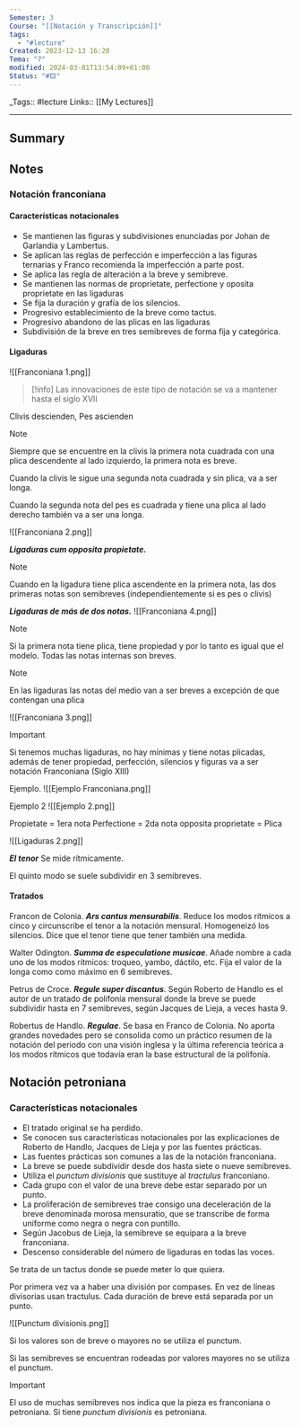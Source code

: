 ```yaml
---
Semester: 3
Course: "[[Notación y Transcripción]]"
tags:
  - "#lecture"
Created: 2023-12-13 16:20
Tema: "7"
modified: 2024-03-01T13:54:09+01:00
Status: "#🟨"
---
```


\_Tags::  #lecture 
Links:: [[My Lectures]]
___

## Summary

## Notes

### Notación franconiana
#### Características notacionales

- Se mantienen las figuras y subdivisiones enunciadas por Johan de Garlandia y Lambertus.
- Se aplican las reglas de perfección e imperfección a las figuras ternarias y Franco recomienda la imperfección a parte post.
- Se aplica las regla de alteración a la breve y semibreve.
- Se mantienen las normas de proprietate, perfectione y oposita proprietate en las ligaduras
- Se fija la duración y grafía de los silencios.
- Progresivo establecimiento de la breve como tactus.
- Progresivo abandono de las plicas en las ligaduras
- Subdivisión de la breve en tres semibreves de forma fija y categórica.


#### Ligaduras

![[Franconiana 1.png]]

> [!info]
> Las innovaciones de este tipo de notación se va a mantener hasta el siglo XVII

Clivis descienden, Pes ascienden

> [!note]
> Siempre que se encuentre en la clivis la primera nota cuadrada con una plica descendente al lado izquierdo, la primera nota es breve.
> 
> Cuando la clivis le sigue una segunda nota cuadrada y sin plica, va a ser longa.
> 
> Cuando la segunda nota del pes es cuadrada y tiene una plica al lado derecho también va a ser una longa.

![[Franconiana 2.png]]

***Ligaduras cum opposita propietate.***
> [!note] 
> 
Cuando en la ligadura tiene plica ascendente en la primera nota, las dos primeras notas son semibreves (independientemente si es pes o clivis)


***Ligaduras de más de dos notas.***
![[Franconiana 4.png]]

> [!note]
> Si la primera nota tiene plica, tiene propiedad y por lo tanto es igual que el modelo. Todas las notas internas son breves.

> [!note]
> En las ligaduras las notas del medio van a ser breves a excepción de que contengan una plica


![[Franconiana 3.png]]

> [!important] 
> Si tenemos muchas ligaduras, no hay mínimas y tiene notas plicadas, además de tener propiedad, perfección, silencios y figuras va a ser notación Franconiana (Siglo XIII)


Ejemplo.
![[Ejemplo Franconiana.png]]

Ejemplo 2
![[Ejemplo 2.png]]

Propietate = 1era nota
Perfectione = 2da nota
opposita proprietate = Plica

![[Ligaduras 2.png]]




***El tenor***
Se mide rítmicamente.

El quinto modo se suele subdividir en 3 semibreves.


#### Tratados

Francon de Colonia. ***Ars cantus mensurabilis***.
Reduce los modos rítmicos a cinco y circunscribe el tenor a la notación mensural. Homogeneizó los silencios. Dice que el tenor tiene que tener también una medida.

Walter Odington. ***Summa de especulatione musicae***. Añade nombre a cada uno de los modos rítmicos: troqueo, yambo, dáctilo, etc. Fija el valor de la longa como como máximo en 6 semibreves. 

Petrus de Croce. ***Regule super discantus***. 
Según Roberto de Handlo es el autor de un tratado de polifonía mensural donde la breve se puede subdividir hasta en 7 semibreves, según Jacques de Lieja, a veces hasta 9.

Robertus de Handlo. ***Regulae***.
Se basa en Franco de Colonia. No aporta grandes novedades pero se consolida como un práctico resumen de la notación del periodo con una visión inglesa y la última referencia teórica a los modos rítmicos que todavía eran la base estructural de la polifonía.


## Notación petroniana

### Características notacionales

- El tratado original se ha perdido.
- Se conocen sus características notacionales por las explicaciones de Roberto de Handlo, Jacques de Lieja y por las fuentes prácticas.
- Las fuentes prácticas son comunes a las de la notación franconiana.
- La breve se puede subdividir desde dos hasta siete o nueve semibreves.
- Utiliza el *punctum divisionis* que sustituye al *tractulus* franconiano.
- Cada grupo con el valor de una breve debe estar separado por un punto.
- La proliferación de semibreves trae consigo una deceleración de la breve denominada morosa mensuratio, que se transcribe de forma uniforme como negra o negra con puntillo.
- Según Jacobus de Lieja, la semibreve se equipara a la breve franconiana.
- Descenso considerable del número de ligaduras en todas las voces.


Se trata de un tactus donde se puede meter lo que quiera.

Por primera vez va a haber una división por compases. En vez de líneas divisorias usan tractulus. Cada duración de breve está separada por un punto.

![[Punctum divisionis.png]]

Si los valores son de breve o mayores no se utiliza el punctum.

Si las semibreves se encuentran rodeadas por valores mayores no se utiliza el punctum.

> [!important] 
> El uso de muchas semibreves nos indica que la pieza es franconiana o petroniana. Si tiene *punctum divisionis* es petroniana.










